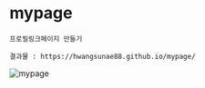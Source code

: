 # mypage 
```
프로필링크페이지 만들기 
  
결과물 : https://hwangsunae88.github.io/mypage/  

```
![mypage](https://user-images.githubusercontent.com/98323305/196218727-80fdb8c7-fb6d-4e98-a50f-db7d702b8043.jpg)
